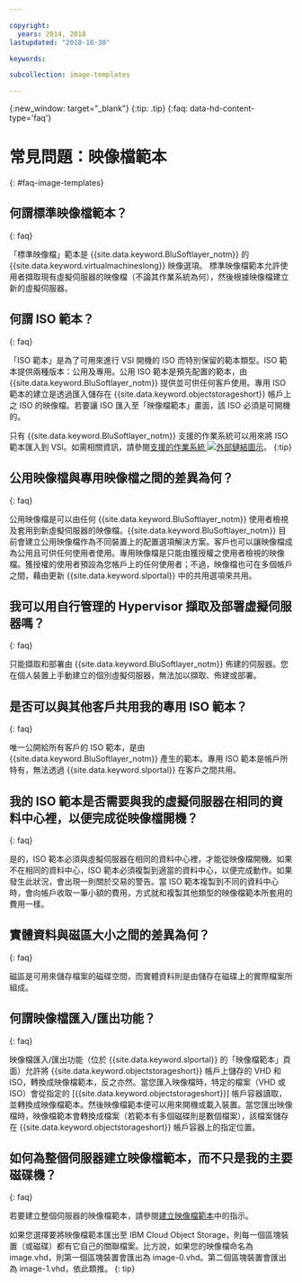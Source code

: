 ```yaml
---

copyright:
  years: 2014, 2018
lastupdated: "2018-10-30"

keywords:

subcollection: image-templates

---
```



{:new_window: target="_blank"}
{:tip: .tip}
{:faq: data-hd-content-type='faq'}

# 常見問題：映像檔範本
{: #faq-image-templates}

## 何謂標準映像檔範本？
{: faq}

「標準映像檔」範本是 {{site.data.keyword.BluSoftlayer_notm}} 的 {{site.data.keyword.virtualmachineslong}} 映像選項。
標準映像檔範本允許使用者擷取現有虛擬伺服器的映像檔（不論其作業系統為何），然後根據映像檔建立新的虛擬伺服器。

## 何謂 ISO 範本？
{: faq}

「ISO 範本」是為了可用來進行 VSI 開機的 ISO 而特別保留的範本類型。ISO 範本提供兩種版本：公用及專用。公用 ISO 範本是預先配置的範本，由 {{site.data.keyword.BluSoftlayer_notm}} 提供並可供任何客戶使用。專用 ISO 範本的建立是透過匯入儲存在 {{site.data.keyword.objectstorageshort}} 帳戶上之 ISO 的映像檔。若要讓 ISO 匯入至「映像檔範本」畫面，該 ISO 必須是可開機的。

只有 {{site.data.keyword.BluSoftlayer_notm}} 支援的作業系統可以用來將 ISO 範本匯入到 VSI。如需相關資訊，請參閱[支援的作業系統 ![外部鏈結圖示](../../icons/launch-glyph.svg "外部鏈結圖示")](http://www.softlayer.com/services/software/)。
{:tip}

## 公用映像檔與專用映像檔之間的差異為何？
{: faq}

公用映像檔是可以由任何 {{site.data.keyword.BluSoftlayer_notm}} 使用者檢視及套用到新虛擬伺服器的映像檔。{{site.data.keyword.BluSoftlayer_notm}} 目前會建立公用映像檔作為不同裝置上的配置選項解決方案。客戶也可以讓映像檔成為公用且可供任何使用者使用。專用映像檔是只能由獲授權之使用者檢視的映像檔。獲授權的使用者預設為您帳戶上的任何使用者；不過，映像檔也可在多個帳戶之間，藉由更新 {{site.data.keyword.slportal}} 中的共用選項來共用。

## 我可以用自行管理的 Hypervisor 擷取及部署虛擬伺服器嗎？
{: faq}

只能擷取和部署由 {{site.data.keyword.BluSoftlayer_notm}} 佈建的伺服器。您在個人裝置上手動建立的個別虛擬伺服器，無法加以擷取、佈建或部署。

## 是否可以與其他客戶共用我的專用 ISO 範本？
{: faq}

唯一公開給所有客戶的 ISO 範本，是由 {{site.data.keyword.BluSoftlayer_notm}} 產生的範本。專用 ISO 範本是帳戶所特有，無法透過 {{site.data.keyword.slportal}} 在客戶之間共用。

## 我的 ISO 範本是否需要與我的虛擬伺服器在相同的資料中心裡，以便完成從映像檔開機？
{: faq}

是的，ISO 範本必須與虛擬伺服器在相同的資料中心裡，才能從映像檔開機。如果不在相同的資料中心，ISO 範本必須複製到適當的資料中心，以便完成動作。如果發生此狀況，會出現一則關於交易的警告。當 ISO 範本複製到不同的資料中心時，會向帳戶收取一筆小額的費用，方式就和複製其他類型的映像檔範本所套用的費用一樣。

## 實體資料與磁區大小之間的差異為何？
{: faq}

磁區是可用來儲存檔案的磁碟空間，而實體資料則是由儲存在磁碟上的實際檔案所組成。

## 何謂映像檔匯入/匯出功能？
{: faq}

映像檔匯入/匯出功能（位於 {{site.data.keyword.slportal}} 的「映像檔範本」頁面）允許將 {{site.data.keyword.objectstorageshort}} 帳戶上儲存的 VHD 和 ISO，轉換成映像檔範本，反之亦然。當您匯入映像檔時，特定的檔案（VHD 或 ISO）會從指定的 [{{site.data.keyword.objectstorageshort}}] 帳戶容器讀取，並轉換成映像檔範本。然後映像檔範本便可以用來開機或載入裝置。當您匯出映像檔時，映像檔範本會轉換成檔案（若範本有多個磁碟則是數個檔案），該檔案儲存在 {{site.data.keyword.objectstorageshort}} 帳戶容器上的指定位置。

## 如何為整個伺服器建立映像檔範本，而不只是我的主要磁碟機？
{: faq}

若要建立整個伺服器的映像檔範本，請參閱[建立映像檔範本](/docs/infrastructure/image-templates?topic=image-templates-creating-an-image-template)中的指示。

如果您選擇要將映像檔範本匯出至 IBM Cloud Object Storage，則每一個區塊裝置（或磁碟）都有它自己的關聯檔案。比方說，如果您的映像檔命名為 image.vhd，則第一個區塊裝置會匯出為 image-0.vhd。第二個區塊裝置會匯出為 image-1.vhd，依此類推。
{: tip}
